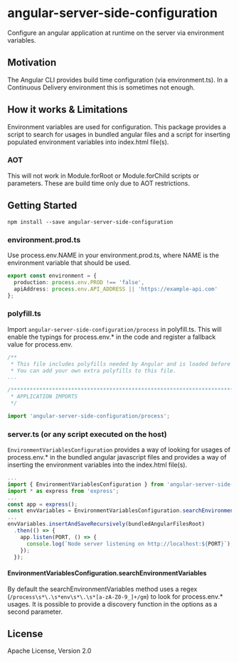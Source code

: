 # angular-server-side-configuration
Configure an angular application at runtime on the server via environment variables.

## Motivation
The Angular CLI provides build time configuration (via environment.ts).
In a Continuous Delivery environment this is sometimes not enough.

## How it works & Limitations
Environment variables are used for configuration. This package provides a script
to search for usages in bundled angular files and a script for inserting populated
environment variables into index.html file(s).

### AOT
This will not work in Module.forRoot or Module.forChild scripts or parameters.
These are build time only due to AOT restrictions.

## Getting Started
```
npm install --save angular-server-side-configuration
```

### environment.prod.ts
Use process.env.NAME in your environment.prod.ts, where NAME is the
environment variable that should be used.

```typescript
export const environment = {
  production: process.env.PROD !== 'false',
  apiAddress: process.env.API_ADDRESS || 'https://example-api.com'
};
```

### polyfill.ts
Import `angular-server-side-configuration/process` in polyfill.ts. This will enable
the typings for process.env.* in the code and register a fallback value for process.env.

```typescript
/**
 * This file includes polyfills needed by Angular and is loaded before the app.
 * You can add your own extra polyfills to this file.
...

/***************************************************************************************************
 * APPLICATION IMPORTS
 */

import 'angular-server-side-configuration/process';
```

### server.ts (or any script executed on the host)
`EnvironmentVariablesConfiguration` provides a way of looking for usages of process.env.*
in the bundled angular javascript files and provides a way of inserting the environment variables
into the index.html file(s).

```typescript
...
import { EnvironmentVariablesConfiguration } from 'angular-server-side-configuration';
import * as express from 'express';
...
const app = express();
const envVariables = EnvironmentVariablesConfiguration.searchEnvironmentVariables(bundledAngularFilesRoot);
...
envVariables.insertAndSaveRecursively(bundledAngularFilesRoot)
  .then(() => {
    app.listen(PORT, () => {
      console.log(`Node server listening on http://localhost:${PORT}`);
    });
  });
```

#### EnvironmentVariablesConfiguration.searchEnvironmentVariables
By default the searchEnvironmentVariables method uses a regex
(`/process\s*\.\s*env\s*\.\s*[a-zA-Z0-9_]+/gm`) to look for process.env.* usages.
It is possible to provide a discovery function in the options as a second parameter.

## License
Apache License, Version 2.0